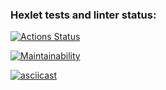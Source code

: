 ### Hexlet tests and linter status:
[![Actions Status](https://github.com/BellatorJS/frontend-project-lvl2/workflows/hexlet-check/badge.svg)](https://github.com/BellatorJS/frontend-project-lvl2/actions)

[![Maintainability](https://api.codeclimate.com/v1/badges/a0936b3fc770739f134b/maintainability)](https://codeclimate.com/github/BellatorJS/frontend-project-lvl2/maintainability)




[![asciicast](https://asciinema.org/a/486227.svg)](https://asciinema.org/a/486227)
